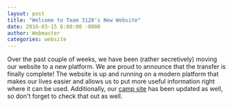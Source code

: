 ```yaml
---
layout: post
title: "Welcome to Team 3128's New Website"
date: 2016-03-15 6:00:00 -0800
author: Webmaster
categories: website
---
```

Over the past couple of weeks, we have been (rather secretively) moving our website to a new platform. We are proud to announce that the transfer is finally complete! The website is up and running on a modern platform that makes our lives easier and allows us to put more useful information right where it can be used. Additionally, our [camp site](/camp/) has been updated as well, so don't forget to check that out as well.
